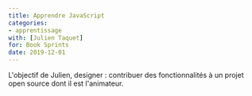 ```yaml
---
title: Apprendre JavaScript
categories:
- apprentissage
with: [Julien Taquet]
for: Book Sprints
date: 2019-12-01
---
```


L'objectif de Julien, designer : contribuer des fonctionnalités à un
projet open source dont il est l'animateur.
